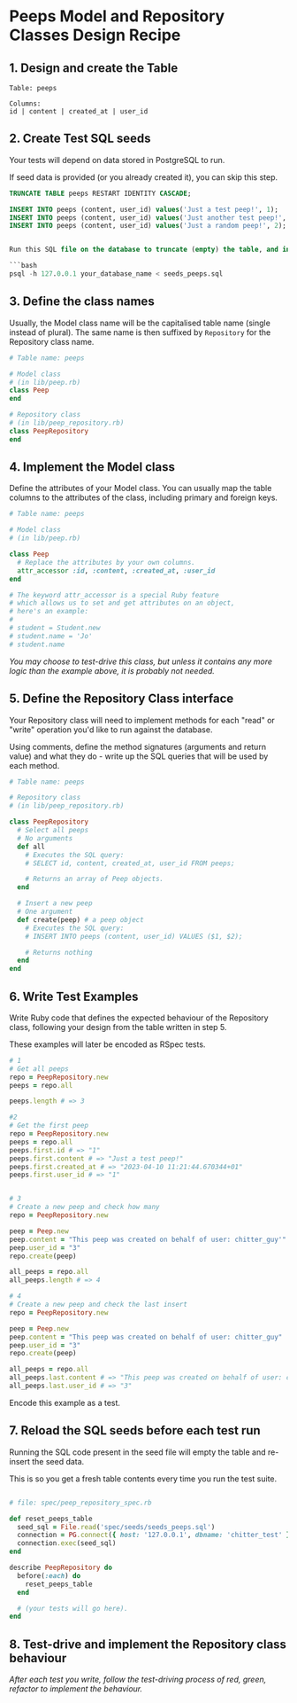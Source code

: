 # Peeps Model and Repository Classes Design Recipe

## 1. Design and create the Table

```
Table: peeps

Columns:
id | content | created_at | user_id
```

## 2. Create Test SQL seeds

Your tests will depend on data stored in PostgreSQL to run.

If seed data is provided (or you already created it), you can skip this step.

```sql
TRUNCATE TABLE peeps RESTART IDENTITY CASCADE;

INSERT INTO peeps (content, user_id) values('Just a test peep!', 1);
INSERT INTO peeps (content, user_id) values('Just another test peep!', 1);
INSERT INTO peeps (content, user_id) values('Just a random peep!', 2);


Run this SQL file on the database to truncate (empty) the table, and insert the seed data. Be mindful of the fact any existing records in the table will be deleted.

```bash
psql -h 127.0.0.1 your_database_name < seeds_peeps.sql
```

## 3. Define the class names

Usually, the Model class name will be the capitalised table name (single instead of plural). The same name is then suffixed by `Repository` for the Repository class name.

```ruby
# Table name: peeps

# Model class
# (in lib/peep.rb)
class Peep
end

# Repository class
# (in lib/peep_repository.rb)
class PeepRepository
end
```

## 4. Implement the Model class

Define the attributes of your Model class. You can usually map the table columns to the attributes of the class, including primary and foreign keys.

```ruby
# Table name: peeps

# Model class
# (in lib/peep.rb)

class Peep
  # Replace the attributes by your own columns.
  attr_accessor :id, :content, :created_at, :user_id
end

# The keyword attr_accessor is a special Ruby feature
# which allows us to set and get attributes on an object,
# here's an example:
#
# student = Student.new
# student.name = 'Jo'
# student.name
```

*You may choose to test-drive this class, but unless it contains any more logic than the example above, it is probably not needed.*

## 5. Define the Repository Class interface

Your Repository class will need to implement methods for each "read" or "write" operation you'd like to run against the database.

Using comments, define the method signatures (arguments and return value) and what they do - write up the SQL queries that will be used by each method.

```ruby
# Table name: peeps

# Repository class
# (in lib/peep_repository.rb)

class PeepRepository
  # Select all peeps
  # No arguments
  def all
    # Executes the SQL query:
    # SELECT id, content, created_at, user_id FROM peeps;

    # Returns an array of Peep objects.
  end

  # Insert a new peep
  # One argument
  def create(peep) # a peep object
    # Executes the SQL query:
    # INSERT INTO peeps (content, user_id) VALUES ($1, $2);

    # Returns nothing
  end
end
```

## 6. Write Test Examples

Write Ruby code that defines the expected behaviour of the Repository class, following your design from the table written in step 5.

These examples will later be encoded as RSpec tests.

```ruby
# 1
# Get all peeps
repo = PeepRepository.new
peeps = repo.all

peeps.length # => 3

#2
# Get the first peep
repo = PeepRepository.new
peeps = repo.all
peeps.first.id # => "1"
peeps.first.content # => "Just a test peep!"
peeps.first.created_at # => "2023-04-10 11:21:44.670344+01"
peeps.first.user_id # => "1"


# 3
# Create a new peep and check how many
repo = PeepRepository.new

peep = Peep.new
peep.content = "This peep was created on behalf of user: chitter_guy'"
peep.user_id = "3"
repo.create(peep)

all_peeps = repo.all
all_peeps.length # => 4

# 4
# Create a new peep and check the last insert
repo = PeepRepository.new

peep = Peep.new
peep.content = "This peep was created on behalf of user: chitter_guy"
peep.user_id = "3"
repo.create(peep)

all_peeps = repo.all
all_peeps.last.content # => "This peep was created on behalf of user: chitter_guy"
all_peeps.last.user_id # => "3"
```

Encode this example as a test.

## 7. Reload the SQL seeds before each test run

Running the SQL code present in the seed file will empty the table and re-insert the seed data.

This is so you get a fresh table contents every time you run the test suite.

```ruby

# file: spec/peep_repository_spec.rb

def reset_peeps_table
  seed_sql = File.read('spec/seeds/seeds_peeps.sql')
  connection = PG.connect({ host: '127.0.0.1', dbname: 'chitter_test' })
  connection.exec(seed_sql)
end

describe PeepRepository do
  before(:each) do 
    reset_peeps_table
  end

  # (your tests will go here).
end
```

## 8. Test-drive and implement the Repository class behaviour

_After each test you write, follow the test-driving process of red, green, refactor to implement the behaviour._